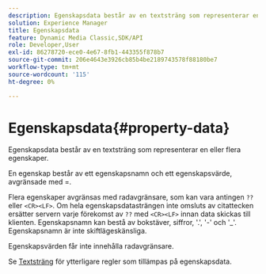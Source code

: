 ```yaml
---
description: Egenskapsdata består av en textsträng som representerar en eller flera egenskaper.
solution: Experience Manager
title: Egenskapsdata
feature: Dynamic Media Classic,SDK/API
role: Developer,User
exl-id: 86278720-ece0-4e67-8fb1-443355f878b7
source-git-commit: 206e4643e3926cb85b4be2189743578f88180be7
workflow-type: tm+mt
source-wordcount: '115'
ht-degree: 0%

---
```


# Egenskapsdata{#property-data}

Egenskapsdata består av en textsträng som representerar en eller flera egenskaper.

En egenskap består av ett egenskapsnamn och ett egenskapsvärde, avgränsade med =.

Flera egenskaper avgränsas med radavgränsare, som kan vara antingen `??` eller `<CR><LF>`. Om hela egenskapsdatasträngen inte omsluts av citattecken ersätter servern varje förekomst av `??` med `<CR><LF>` innan data skickas till klienten. Egenskapsnamn kan bestå av bokstäver, siffror, &#39;.&#39;, &#39;-&#39; och &#39;_&#39;. Egenskapsnamn är inte skiftlägeskänsliga.

Egenskapsvärden får inte innehålla radavgränsare.

Se [Textsträng](../../../../../../is-api/image-catalog/image-serving-api-ref/c-image-catalog-reference/c-overview/c-common-data-types/r-text-string.md#reference-ae0a9e181b0e40c6bcdb43af7f481d63) för ytterligare regler som tillämpas på egenskapsdata.
